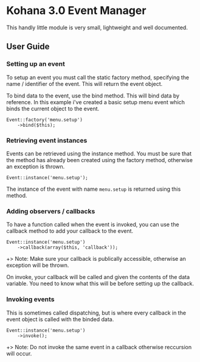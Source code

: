 # Kohana 3.0 Event Manager

This handly little module is very small, lightweight and well documented.

## User Guide

### Setting up an event

To setup an event you must call the static factory method, specifying the name / identifier of the event. This will return the event object.

To bind data to the event, use the bind method. This will bind data by reference. In this example i've created a basic setup menu event which binds the current object to the event.

	Event::factory('menu.setup')
		->bind($this);

### Retrieving event instances

Events can be retrieved using the instance method. You must be sure that the method has already been created using the factory method, otherwise an exception is thrown.

	Event::instance('menu.setup');

The instance of the event with name `menu.setup` is returned using this method.

### Adding observers / callbacks

To have a function called when the event is invoked, you can use the callback method to add your callback to the event.

	Event::instance('menu.setup')
		->callback(array($this, 'callback'));

+> Note: Make sure your callback is publically accessible, otherwise an exception will be thrown.

On invoke, your callback will be called and given the contents of the data variable. You need to know what this will be before setting up the callback.

### Invoking events

This is sometimes called dispatching, but is where every callback in the event object is called with the binded data.

	Event::instance('menu.setup')
		->invoke();

+> Note: Do not invoke the same event in a callback otherwise reccursion will occur.